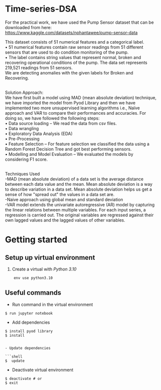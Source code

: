 # Time-series-DSA

For the practical work, we have used the Pump Sensor dataset that can be downloaded from here: <br />
https://www.kaggle.com/datasets/nphantawee/pump-sensor-data  <br />

This dataset consists of 51 numerical features and a categorical label.  <br />
•	51 numerical features contain raw sensor readings from 51 different sensors that are used to do condition monitoring of the pump. <br />
•	The label contains string values that represent normal, broken and recovering operational conditions of the pump. The data set represents 219,521 readings from 51 sensors. <br />
We are detecting anomalies with the given labels for Broken and Recovering.  <br /> <br />

Solution Approach: <br />
We have first built a model using MAD (mean absolute deviation) technique, we have imported the model from Pyod Library and then we have implemented two more unsupervised learning algorithms i.e., Naïve approach and VAR to compare their performances and accuracies. For doing so, we have followed the following steps: <br />
•	Data source loading – We read the data from csv files.  <br />
•	Data wrangling <br />
•	Exploratory Data Analysis (EDA) <br />
•	Pre-Processing <br />
•	Feature Selection – For feature selection we classified the data using a Random Forest Decision Tree and got best performing sensors. <br />
•	Modelling and Model Evaluation – We evaluated the models by considering F1 score. <br /> <br />

Techniques Used  <br />
-MAD (mean absolute deviation) of a data set is the average distance between each data value and the mean. Mean absolute deviation is a way to describe variation in a data set. Mean absolute deviation helps us get a sense of how "spread out" the values in a data set are. <br />
-Naive approach using global mean and standard deviation <br />
-VAR model extends the univariate autoregressive (AR) model by capturing the linear relations between multiple variables. For each input series, a regression is carried out. The original variables are regressed against their own lagged values and the lagged values of other variables. 

 # Getting started

## Setup up virtual environment

1. Create a virtual with *Python 3.10*

```shell
    env use python3.10
```

## Useful commands

- Run command in the virtual environment

```shell
$ run jupyter notebook 
```

- Add dependencies

```shell
$ install pyod library
$ install 


- Update dependencies

```shell
$  update
```

- Deactivate virtual environment

```shell
$ deactivate # or
$ exit
```
